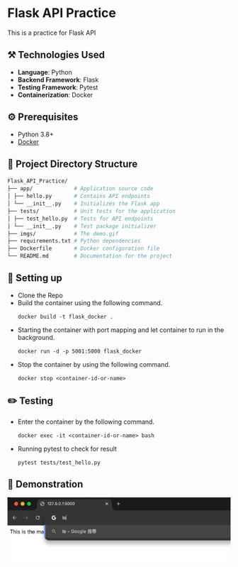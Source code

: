 # Flask API Practice
This is a practice for Flask API

## :hammer_and_pick: Technologies Used
- **Language**: Python
- **Backend Framework**: Flask
- **Testing Framework**: Pytest
- **Containerization**: Docker

## :gear: Prerequisites
- Python 3.8+
- [Docker](https://docs.docker.com/engine/install/) 

## :closed_book: Project Directory Structure
```bash
Flask_API_Practice/
├── app/             # Application source code 
│ ├── hello.py       # Contains API endpoints 
│ └── __init__.py    # Initializes the Flask app 
├── tests/           # Unit tests for the application 
│ ├── test_hello.py  # Tests for API endpoints 
│ └── __init__.py    # Test package initializer
├── imgs/            # The demo.gif 
├── requirements.txt # Python dependencies 
├── Dockerfile       # Docker configuration file 
└── README.md        # Documentation for the project
```

## :wrench: Setting up

* Clone the Repo
* Build the container using the following command.
    ```
    docker build -t flask_docker .
    ```
* Starting the container with port mapping and let container to run in the background.
    ```
    docker run -d -p 5001:5000 flask_docker
    ```
* Stop the container by using the following command.
    ```
    docker stop <container-id-or-name>
    ```

## :pencil2: Testing
* Enter the container by the following command.
    ```
    docker exec -it <container-id-or-name> bash
    ```
* Running pytest to check for result
    ```
    pytest tests/test_hello.py
    ```

## :tophat: Demonstration
![](https://github.com/WillyLIFEexp/Flask_API_practice/blob/create_flask/imgs/demo_1.gif)
